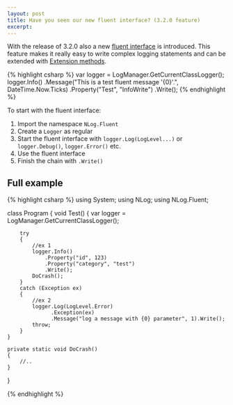 ```yaml
---
layout: post
title: Have you seen our new fluent interface? (3.2.0 feature)
excerpt: 
---
```


With the release of 3.2.0 also a new [fluent interface](https://en.wikipedia.org/wiki/Fluent_interface) is introduced. 
This feature makes it really easy to write complex logging statements and can be extended with [Extension methods](http://msdn.microsoft.com/en-us//library/bb383977.aspx).

{% highlight csharp %}
var logger = LogManager.GetCurrentClassLogger();
logger.Info()
    .Message("This is a test fluent message '{0}'.", DateTime.Now.Ticks)
    .Property("Test", "InfoWrite")
    .Write();
{% endhighlight %}

To start with the fluent interface:

1. Import the namespace `NLog.Fluent`
2. Create a `Logger` as regular
3. Start the fluent interface with `logger.Log(LogLevel...)` or `logger.Debug()`, `logger.Error()` etc.
4. Use the fluent interface
5. Finish the chain with `.Write()`

Full example
---

{% highlight csharp %}
using System;
using NLog;
using NLog.Fluent;

class Program
{
    void Test()
    {
        var logger = LogManager.GetCurrentClassLogger();

        try
        {
            //ex 1
            logger.Info()
                .Property("id", 123)
                .Property("category", "test")
                .Write();
            DoCrash();
        }
        catch (Exception ex)
        {
            //ex 2
            logger.Log(LogLevel.Error)
                  .Exception(ex)
                  .Message("log a message with {0} parameter", 1).Write();
            throw;
        }
    }

    private static void DoCrash()
    {
        //..
    }
}

{% endhighlight %}
